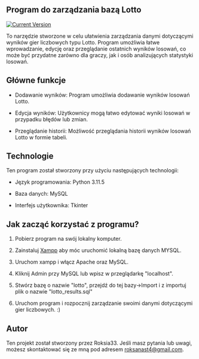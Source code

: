 ## Program do zarządzania bazą Lotto

[![Current Version](https://img.shields.io/badge/version-1.1.0-green.svg)](https://github.com/Roksia33/Program-do-zarzadzania-bazy-lotto/releases)

To narzędzie stworzone w celu ułatwienia zarządzania danymi dotyczącymi wyników gier liczbowych typu Lotto. Program umożliwia łatwe wprowadzanie, edycję oraz przeglądanie ostatnich wyników losowań, co może być przydatne zarówno dla graczy, jak i osób analizujących statystyki losowań.

## Główne funkcje

* Dodawanie wyników: Program umożliwia dodawanie wyników losowań Lotto.

* Edycja wyników: Użytkownicy mogą łatwo edytować wyniki losowań w przypadku błędów lub zmian.

* Przeglądanie historii: Możliwość przeglądania historii wyników losowań Lotto w formie tabeli.

## Technologie

Ten program został stworzony przy użyciu następujących technologii:

* Język programowania: Python 3.11.5

* Baza danych: MySQL

* Interfejs użytkownika: Tkinter

## Jak zacząć korzystać z programu?

1. Pobierz program na swój lokalny komputer.

2. Zainstaluj [Xampp](https://www.apachefriends.org/pl/download.html) aby móc uruchomić lokalną bazę danych MYSQL.

3. Uruchom xampp i włącz Apache oraz MySQL.

4. Kliknij Admin przy MySQL lub wpisz w przeglądarkę "localhost".

5. Stwórz bazę o nazwie "lotto", przejdź do tej bazy->Import i z importuj plik o nazwie "lotto_results.sql"

6. Uruchom program i rozpocznij zarządzanie swoimi danymi dotyczącymi gier liczbowych. :)


## Autor

Ten projekt został stworzony przez Roksia33. Jeśli masz pytania lub uwagi, możesz skontaktować się ze mną pod adresem roksanast4@gmail.com.

